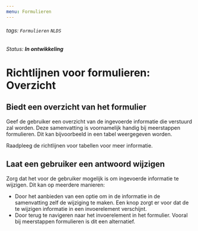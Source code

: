 ```yaml
---
menu: Formulieren
---
```


###### tags: `Formulieren` `NLDS`

_Status: **In ontwikkeling**_

# Richtlijnen voor formulieren: Overzicht

## Biedt een overzicht van het formulier

Geef de gebruiker een overzicht van de ingevoerde informatie die verstuurd zal worden. Deze samenvatting is voornamelijk handig bij meerstappen formulieren. Dit kan bijvoorbeeld in een tabel weergegeven worden.

Raadpleeg de richtlijnen voor tabellen voor meer informatie.

## Laat een gebruiker een antwoord wijzigen

Zorg dat het voor de gebruiker mogelijk is om ingevoerde informatie te wijzigen. Dit kan op meerdere manieren:

- Door het aanbieden van een optie om in de informatie in de samenvatting zelf de wijziging te maken. Een knop zorgt er voor dat de te wijzigen informatie in een invoerelement verschijnt.
- Door terug te navigeren naar het invoerelement in het formulier. Vooral bij meerstappen formulieren is dit een alternatief.